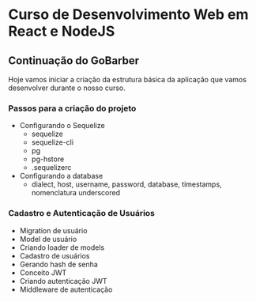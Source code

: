 # Curso de Desenvolvimento Web em React e NodeJS

## Continuação do GoBarber

Hoje vamos iniciar a criação da estrutura básica da aplicação que vamos desenvolver durante o nosso curso.

### Passos para a criação do projeto

- Configurando o Sequelize
  - sequelize
  - sequelize-cli
  - pg
  - pg-hstore
  - .sequelizerc
- Configurando a database
  - dialect, host, username, password, database, timestamps, nomenclatura underscored

### Cadastro e Autenticação de Usuários

- Migration de usuário
- Model de usuário
- Criando loader de models
- Cadastro de usuários
- Gerando hash de senha
- Conceito JWT
- Criando autenticação JWT
- Middleware de autenticação
